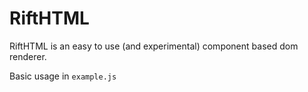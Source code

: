 # RiftHTML

RiftHTML is an easy to use (and experimental) component based dom renderer.

Basic usage in `example.js`